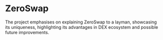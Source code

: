 # ZeroSwap
The project emphasises on explaining ZeroSwap to a layman, showcasing its uniqueness, highlighting its advantages in DEX ecosystem and possible future improvements.
